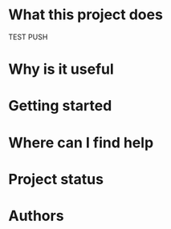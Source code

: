 # What this project does
TEST PUSH

# Why is it useful


# Getting started


# Where can I find help


# Project status


# Authors